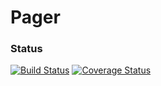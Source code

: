 # Pager


### Status
[![Build Status](https://travis-ci.org/SerRashin/pager.svg?branch=master)](https://travis-ci.org/SerRashin/pager)
[![Coverage Status](https://coveralls.io/repos/github/SerRashin/pager/badge.svg)](https://coveralls.io/github/SerRashin/pager)
